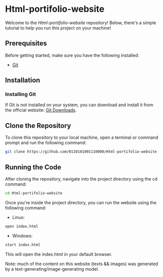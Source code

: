 # Html-portifolio-website

Welcome to the *Html-portifolio-website* repository!
Below, there's a simple tutorial to help you run this project on your machine!

## Prerequisites

Before getting started, make sure you have the following installed:

- [Git](https://git-scm.com/downloads/)

## Installation

### Installing Git

If Git is not installed on your system, you can download and install it from the official website: [Git Downloads](https://git-scm.com/downloads/).

## Clone the Repository

To clone this repository to your local machine, open a terminal or command prompt and run the following command:

```bash
git clone https://github.com/0110101001110000/Html-portifolio-website
```

## Running the Code

After cloning the repository, navigate into the project directory using the cd command:

```bash
cd Html-portifolio-website
```

Once you're inside the project directory, you can run the website using the following command:

- Linux:
```bash
open index.html
```

- Windows:
```bash
start index.html
```

This will open the index.html in your default browser.

Note: much of the content on this website (texts && images) was generated by a text-generating/image-generating model.
